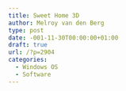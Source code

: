 ```yaml
---
title: Sweet Home 3D
author: Melroy van den Berg
type: post
date: -001-11-30T00:00:00+01:00
draft: true
url: /?p=2904
categories:
  - Windows OS
  - Software
---
```

